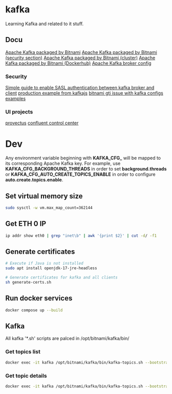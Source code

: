 # kafka
Learning Kafka and related to it stuff.

## Docu
[Apache Kafka packaged by Bitnami](https://github.com/bitnami/containers/tree/main/bitnami/kafka#apache-kafka-packaged-by-bitnami)
[Apache Kafka packaged by Bitnami (security section)](https://github.com/bitnami/containers/tree/main/bitnami/kafka#security)
[Apache Kafka packaged by Bitnami (cluster)](https://github.com/bitnami/containers/tree/main/bitnami/kafka#setting-up-a-apache-kafka-cluster)
[Apache Kafka packaged by Bitnami (Dockerhub)](https://hub.docker.com/r/bitnami/kafka)
[Apache Kafka broker config](https://docs.confluent.io/platform/current/installation/configuration/broker-configs.html)

### Security
[Simple guide to enable SASL authentication between kafka broker and client](https://github.com/wurstmeister/kafka-docker/issues/532)
[production example from kafkajs](https://github.com/tulios/kafkajs/tree/master)
[bitnami gti issue with kafka configs examples](https://github.com/bitnami/containers/issues/41415)

### UI projects
[provectus](https://docs.kafka-ui.provectus.io)
[confluent control center](https://hub.docker.com/r/confluentinc/cp-enterprise-control-center)

# Dev
Any environment variable beginning with **KAFKA_CFG_** will be mapped to its corresponding Apache Kafka key. For example, use **KAFKA_CFG_BACKGROUND_THREADS** in order to set **background.threads** or **KAFKA_CFG_AUTO_CREATE_TOPICS_ENABLE** in order to configure **auto.create.topics.enable**.

## Set virtual memory size
```bash
sudo sysctl -w vm.max_map_count=362144
```

## Get ETH 0 IP
```bash
ip addr show eth0 | grep "inet\b" | awk '{print $2}' | cut -d/ -f1
```

## Generate certificates
```bash
# Execute if Java is not installed
sudo apt install openjdk-17-jre-headless

# Generate certificates for kafka and all clients
sh generate-certs.sh
```

## Run docker services
```bash
docker compose up --build
```

## Kafka
All kafka '*.sh' scripts are palced in /opt/bitnami/kafka/bin/
### Get topics list
```bash
docker exec -it kafka /opt/bitnami/kafka/bin/kafka-topics.sh --bootstrap-server=localhost:9092 --list
```
### Get topic details
```bash
docker exec -it kafka /opt/bitnami/kafka/bin/kafka-topics.sh --bootstrap-server=localhost:9092 --describe --topic test-topic
```